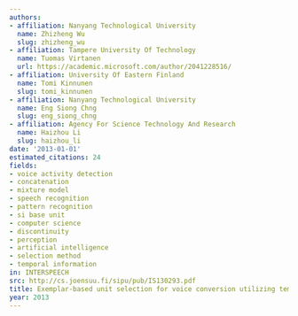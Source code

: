 ```yaml
---
authors:
- affiliation: Nanyang Technological University
  name: Zhizheng Wu
  slug: zhizheng_wu
- affiliation: Tampere University Of Technology
  name: Tuomas Virtanen
  url: https://academic.microsoft.com/author/2041228516/
- affiliation: University Of Eastern Finland
  name: Tomi Kinnunen
  slug: tomi_kinnunen
- affiliation: Nanyang Technological University
  name: Eng Siong Chng
  slug: eng_siong_chng
- affiliation: Agency For Science Technology And Research
  name: Haizhou Li
  slug: haizhou_li
date: '2013-01-01'
estimated_citations: 24
fields:
- voice activity detection
- concatenation
- mixture model
- speech recognition
- pattern recognition
- si base unit
- computer science
- discontinuity
- perception
- artificial intelligence
- selection method
- temporal information
in: INTERSPEECH
src: http://cs.joensuu.fi/sipu/pub/IS130293.pdf
title: Exemplar-based unit selection for voice conversion utilizing temporal information
year: 2013
---
```


